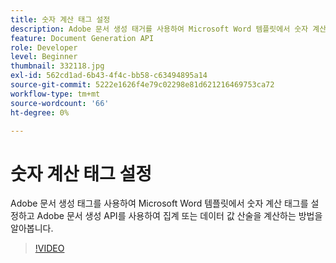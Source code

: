 ```yaml
---
title: 숫자 계산 태그 설정
description: Adobe 문서 생성 태거를 사용하여 Microsoft Word 템플릿에서 숫자 계산 태그를 설정하여 Adobe 문서 생성 API를 사용하여 집계 또는 데이터 값 산수를 계산하는 방법을 알아봅니다.
feature: Document Generation API
role: Developer
level: Beginner
thumbnail: 332118.jpg
exl-id: 562cd1ad-6b43-4f4c-bb58-c63494895a14
source-git-commit: 5222e1626f4e79c02298e81d621216469753ca72
workflow-type: tm+mt
source-wordcount: '66'
ht-degree: 0%

---
```


# 숫자 계산 태그 설정

Adobe 문서 생성 태그를 사용하여 Microsoft Word 템플릿에서 숫자 계산 태그를 설정하고 Adobe 문서 생성 API를 사용하여 집계 또는 데이터 값 산술을 계산하는 방법을 알아봅니다.

>[!VIDEO](https://video.tv.adobe.com/v/332118?hidetitle=true)
